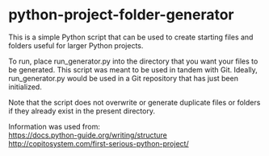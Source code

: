 # python-project-folder-generator

This is a simple Python script that can be used to create starting files and folders useful for larger Python projects. 

To run, place run_generator.py into the directory that you want your files to be generated. This script was meant to be used
in tandem with Git. Ideally, run_generator.py would be used in a Git repository that has just been initialized.

Note that the script does not overwrite or generate duplicate files or folders if they already exist in the present directory.

Information was used from:  
https://docs.python-guide.org/writing/structure  
http://copitosystem.com/first-serious-python-project/
